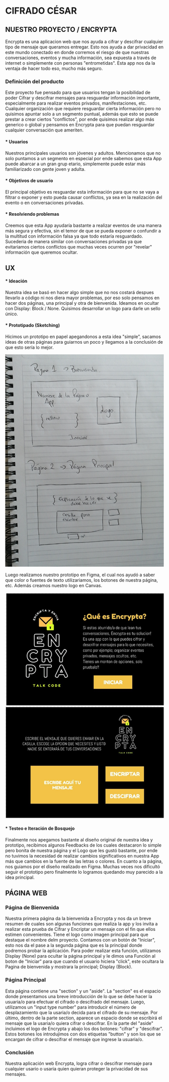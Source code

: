 # CIFRADO CÉSAR

## NUESTRO PROYECTO / ENCRYPTA

Encrypta es una aplicacion web que nos ayuda a cifrar y descifrar cualquier tipo de mensaje que queramos entregar. Esto nos ayuda a dar privacidad en este mundo conectado en donde corremos el riesgo de que nuestras conversaciones, eventos y mucha información, sea expuesta a través de internet o simplemente con personas "entrometidas". Esta app nos da la ventaja de hacer todo eso, mucho más seguro.

### Definición del producto

Este proyecto fue pensado para que usuarios tengan la posibilidad de poder Cifrar y descifrar mensajes para resguardar información importante, especialmente para realizar eventos privados, manifestaciones, etc. Cualquier organización que requiere resguardar cierta información pero no quisimos apuntar solo a un segmento puntual, además que esto se puede prestar a crear ciertos "conflictos", por ende quisimos realizar algo más generico o global y pensamos en Encrypta para que puedan resguardar cualquier conversación que ameriten.

#### * Usuarios
Nuestros principales usuarios son jóvenes y adultos. Mencionamos que no solo puntamos a un segmento en especial por ende sabemos que esta App puede abarcar a un gran grup etario, simplemente puede estar más familiarizado con gente joven y adulta.

#### * Objetivos de usuario
El principal objetivo es resguardar esta información para que no se vaya a filtrar o exponer y esto pueda causar conflictos, ya sea en la realización del evento o en conversaciones privadas.

#### * Resolviendo problemas
Creemos que esta App ayudaría bastante a realizar eventos de una manera más segura y efectiva, sin el temor de que se pueda exponer o confundir a la multitud con información falsa ya que todo estaría resguardado.
Sucederia de manera similar con conversaciones privadas ya que evitariamos ciertos conflictos que muchas veces ocurren por "revelar" información que queremos ocultar.

## UX

#### * Ideación
Nuestra idea se basó en hacer algo simple que no nos costará despues llevarlo a código ni nos diera mayor problemas, por eso solo pensamos en hacer dos páginas, una principal y otra de bienvenida. Ideamos en ocultar con Display: Block / None.
Quisimos desarrollar un logo para darle un sello único.

#### * Prototipado (Sketching)
Hicimos un prototipo en papel apegandonos a esta idea "simple", sacamos ideas de otras páginas para guiarnos un poco y llegamos a la conclusión de que esto sería lo mejor.

![Prototipo1](src/Images/Prototipo1.jpeg)

Luego realizamos nuestro prototipo en Figma, el cual nos ayudó a saber que color o fuentes de texto utilizariamos, los botones de nuestra página, etc. Además creamos nuestro logo en Canvas.

![Encrypta-Figma1](src/Images/Encrypta-Figma1.jpg)
![Encrypta-Figma2](src/Images/Encrypta-Figma2.jpg)

#### * Testeo e Iteración de Bosquejo 
Finalmente nos apegamos bastante al diseño original de nuestra idea y prototipo, recibimos algunos Feedbacks de los cuales destacaron lo simple pero bonita de nuestra página y el Logo que les gustó bastante, por ende no tuvimos la necesidad de realizar cambios significativos en nuestra App más que cambios en la fuente de las letras o colores.
En cuanto a la página, nos guiamos por el diseño realizado en Figma. Muchas veces nos dificultó seguir el prototipo pero finalmente lo logramos quedando muy parecido a la idea principal.

## PÁGINA WEB

### Página de Bienvenida

Nuestra primera página da la bienvenida a Encrypta y nos da un breve resumen de cuales son algunas funciones que realiza la app y los invita a realizar esta prueba de Cifrar y Encriptar un mensaje con el fin que ellos estimen convenientes. Tiene el logo como imagen principal para que destaque el nombre delm proyecto.
Contamos con un botón de "Iniciar", esto nos da el pase a la segunda página que es la principal donde podremos probar la aplicación.
Para poder realizar esta función, utilizamos Display (None) para ocultar la página principal y le dimos una Función al boton de "Iniciar" para que cuando el usuario hiciera "click", este ocultara la Pagina de bienvenida y mostrara la principal; Display (Block).

### Página Principal

Esta página contiene una "section" y un "aside". La "section" es el espacio donde presentamos  una breve introducción de lo que se debe hacer la usuaria/o para efectuar el cifrado o descifrado del mensaje. Luego, utilizamos un "input type number" para introducir el número de desplazamiento que la usaria/o decida para el cifrado de su mensaje. Por último, dentro de la parte section, aparece un espacio donde se escribirá el mensaje que la usaria/o quiera cifrar o descifrar.
En la parte del "aside" incluimos el logo de Encrypta y abajo los dos botones: "cifrar" y "descifrar". Estos botones los introdujimos con dos etiquetas "button" y son los que se encargan de cifrar o descifrar el mensaje que ingrese la usuaria/o.


### Conclusión
Nuestra aplicación web Encrypta, logra cifrar o descifrar mensaje para cualquier usario o usaria quien quieran proteger la privacidad de sus mensajes.










